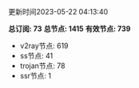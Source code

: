 更新时间2023-05-22 04:13:40

**总订阅: 73**
**总节点: 1415**
**有效节点: 739**
- v2ray节点: 619
- ss节点: 41
- trojan节点: 78
- ssr节点: 1
